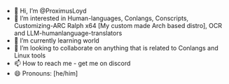 - 👋 Hi, I’m @ProximusLoyd
- 👀 I’m interested in Human-languages, Conlangs, Conscripts, Customizing-ARC Ralph x64 [My custom made Arch based distro], OCR and LLM-humanlanguage-translators
- 🌱 I’m currently learning world 
- 💞️ I’m looking to collaborate on anything that is related to Conlangs and Linux tools
- 📫 How to reach me - get me on discord
- 😄 Pronouns: [he/him]

<!---
ProximusLoyd/ProximusLoyd is a ✨ special ✨ repository because its `README.md` (this file) appears on your GitHub profile.
You can click the Preview link to take a look at your changes.
--->
